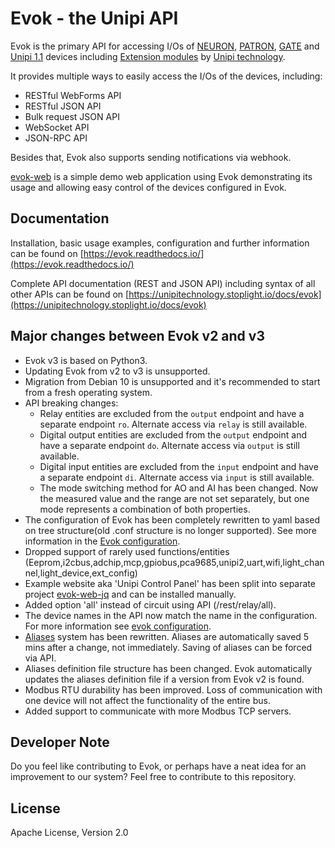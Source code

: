 # Evok - the Unipi API

Evok is the primary API for accessing I/Os of [NEURON], [PATRON], [GATE] and [Unipi 1.1] devices including [Extension modules] by [Unipi technology].

It provides multiple ways to easily access the I/Os of the devices, including:

- RESTful WebForms API
- RESTful JSON API
- Bulk request JSON API
- WebSocket API
- JSON-RPC API

Besides that, Evok also supports sending notifications via webhook.

[evok-web] is a simple demo web application using Evok demonstrating its usage and allowing easy control of the devices configured in Evok.

## Documentation
Installation, basic usage examples, configuration and further information can be found on [https://evok.readthedocs.io/](https://evok.readthedocs.io/)

Complete API documentation (REST and JSON API) including syntax of all other APIs can be found on [https://unipitechnology.stoplight.io/docs/evok](https://unipitechnology.stoplight.io/docs/evok)

## Major changes between Evok v2 and v3

- Evok v3 is based on Python3.
- Updating Evok from v2 to v3 is unsupported.
- Migration from Debian 10 is unsupported and it's recommended to start from a fresh operating system.
- API breaking changes:
    - Relay entities are excluded from the `output` endpoint and have a separate endpoint `ro`.  Alternate access via `relay` is still available.
    - Digital output entities are excluded from the `output` endpoint and have a separate endpoint `do`. Alternate access via `output` is still available.
    - Digital input entities are excluded from the `input` endpoint and have a separate endpoint `di`. Alternate access via `input` is still available.
    - The mode switching method for AO and AI has been changed. Now the measured value and the range are not set separately, but one mode represents a combination of both properties.
- The configuration of Evok has been completely rewritten to yaml based on tree structure(old .conf structure is no longer supported). See more information in the [Evok configuration](https://evok.readthedocs.io/en/latest/configs/evok_configuration/).
- Dropped support of rarely used functions/entities (Eeprom,i2cbus,adchip,mcp,gpiobus,pca9685,unipi2,uart,wifi,light_channel,light_device,ext_config)
- Example website aka 'Unipi Control Panel' has been split into separate project [evok-web-jq](https://github.com/UniPiTechnology/evok-web-jq) and can be installed manually.
- Added option 'all' instead of circuit using API (/rest/relay/all).
- The device names in the API now match the name in the configuration. For more information see [evok configuration](https://evok.readthedocs.io/en/latest/configs/evok_configuration/).
- [Aliases](https://evok.readthedocs.io/en/latest/configs/aliases/) system has been rewritten. Aliases are automatically saved 5 mins after a change, not immediately. Saving of aliases can be forced via API.
- Aliases definition file structure has been changed. Evok automatically updates the aliases definition file if a version from Evok v2 is found.
- Modbus RTU durability has been improved. Loss of communication with one device will not affect the functionality of the entire bus.
- Added support to communicate with more Modbus TCP servers.

## Developer Note

Do you feel like contributing to Evok, or perhaps have a neat idea for an improvement to our system? Feel free to contribute to this repository.

## License

Apache License, Version 2.0

[NEURON]:https://www.unipi.technology/products/unipi-neuron-3?categoryId=2
[PATRON]:https://www.unipi.technology/products/unipi-patron-374
[GATE]:https://www.unipi.technology/products/unipi-gate-388
[Unipi 1.1]:https://www.unipi.technology/products/unipi-1-1-1-1-lite-19?categoryId=1
[Evok-web]:https://github.com/UniPiTechnology/evok-web-jq
[Extension modules]:https://www.unipi.technology/products?category=32
[Unipi technology]:https://www.unipi.technology/
